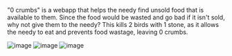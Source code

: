 "0 crumbs" is a webapp that helps the needy find unsold food that is available to them. 
Since the food would be wasted and go bad if it isn't sold, why not give them to the needy? 
This kills 2 birds with 1 stone, as it allows the needy to eat and prevents food wastage, leaving 0 crumbs.

![image](https://github.com/doggocaliper/foood/assets/125533492/198d417f-dc39-4d0d-b053-5e85e7343423)
![image](https://github.com/doggocaliper/foood/assets/125533492/bc6a89cb-caba-46ab-bcdc-fb9ec0ebaabd)
![image](https://github.com/doggocaliper/foood/assets/125533492/07bb9aa4-c01f-4242-9274-831f934e2088)
